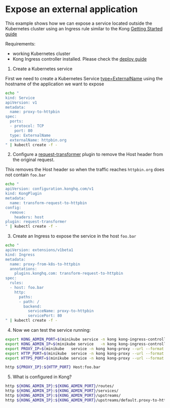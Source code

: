 # Expose an external application

This example shows how we can expose a service located outside the Kubernetes cluster using an Ingress rule similar to the Kong [Getting Started guide][0]

Requirements:

- working Kubernetes cluster
- Kong Ingress controller installed. Please check the [deploy guide][1]

1. Create a Kubernetes service

First we need to create a Kubernetes Service [type=ExternalName][2] using the hostname of the application we want to expose

```bash
echo "
kind: Service
apiVersion: v1
metadata:
  name: proxy-to-httpbin
spec:
  ports:
  - protocol: TCP
    port: 80
  type: ExternalName
  externalName: httpbin.org
" | kubectl create -f -
```

2. Configure a [request-transformer][3] plugin to remove the Host header from the original request.

This removes the Host header so when the traffic reaches `httpbin.org` does not contain `foo.bar`

```bash
echo "
apiVersion: configuration.konghq.com/v1
kind: KongPlugin
metadata:
  name: transform-request-to-httpbin
config:
  remove:
    headers: host
plugin: request-transformer
" | kubectl create -f -
```

3. Create an Ingress to expose the service in the host `foo.bar`

```bash
echo "
apiVersion: extensions/v1beta1
kind: Ingress
metadata:
  name: proxy-from-k8s-to-httpbin
  annotations:
    plugins.konghq.com: transform-request-to-httpbin
spec:
  rules:
  - host: foo.bar
    http:
      paths:
      - path: /
        backend:
          serviceName: proxy-to-httpbin
          servicePort: 80
" | kubectl create -f -
```

4. Now we can test the service running:

```bash
export KONG_ADMIN_PORT=$(minikube service -n kong kong-ingress-controller --url --format "{{ .Port }}")
export KONG_ADMIN_IP=$(minikube service   -n kong kong-ingress-controller --url --format "{{ .IP }}")
export PROXY_IP=$(minikube   service -n kong kong-proxy --url --format "{{ .IP }}" | head -1)
export HTTP_PORT=$(minikube  service -n kong kong-proxy --url --format "{{ .Port }}" | head -1)
export HTTPS_PORT=$(minikube service -n kong kong-proxy --url --format "{{ .Port }}" | tail -1)

http ${PROXY_IP}:${HTTP_PORT} Host:foo.bar

```

5. What is configured in Kong?

```bash
http ${KONG_ADMIN_IP}:${KONG_ADMIN_PORT}/routes/
http ${KONG_ADMIN_IP}:${KONG_ADMIN_PORT}/services/
http ${KONG_ADMIN_IP}:${KONG_ADMIN_PORT}/upstreams/
http ${KONG_ADMIN_IP}:${KONG_ADMIN_PORT}/upstreams/default.proxy-to-httpbin.80/targets
```

[0]: https://getkong.org/docs/latest/getting-started/configuring-a-service/
[1]: https://github.com/Kong/kubernetes-ingress-controller/tree/master/deploy
[2]: https://kubernetes.io/docs/concepts/services-networking/service/#services-without-selectors
[3]: https://getkong.org/plugins/request-transformer/
